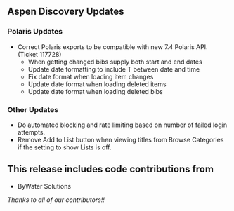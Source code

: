 ## Aspen Discovery Updates
### Polaris Updates
- Correct Polaris exports to be compatible with new 7.4 Polaris API. (Ticket 117728)
  - When getting changed bibs supply both start and end dates
  - Update date formatting to include T between date and time
  - Fix date format when loading item changes
  - Update date format when loading deleted items 
  - Update date format when loading deleted bibs

### Other Updates
- Do automated blocking and rate limiting based on number of failed login attempts.
- Remove Add to List button when viewing titles from Browse Categories if the setting to show Lists is off. 


## This release includes code contributions from
- ByWater Solutions

_Thanks to all of our contributors!!_